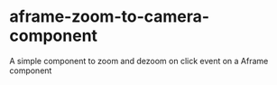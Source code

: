 # aframe-zoom-to-camera-component
A simple component to zoom and dezoom on click event on a Aframe component
